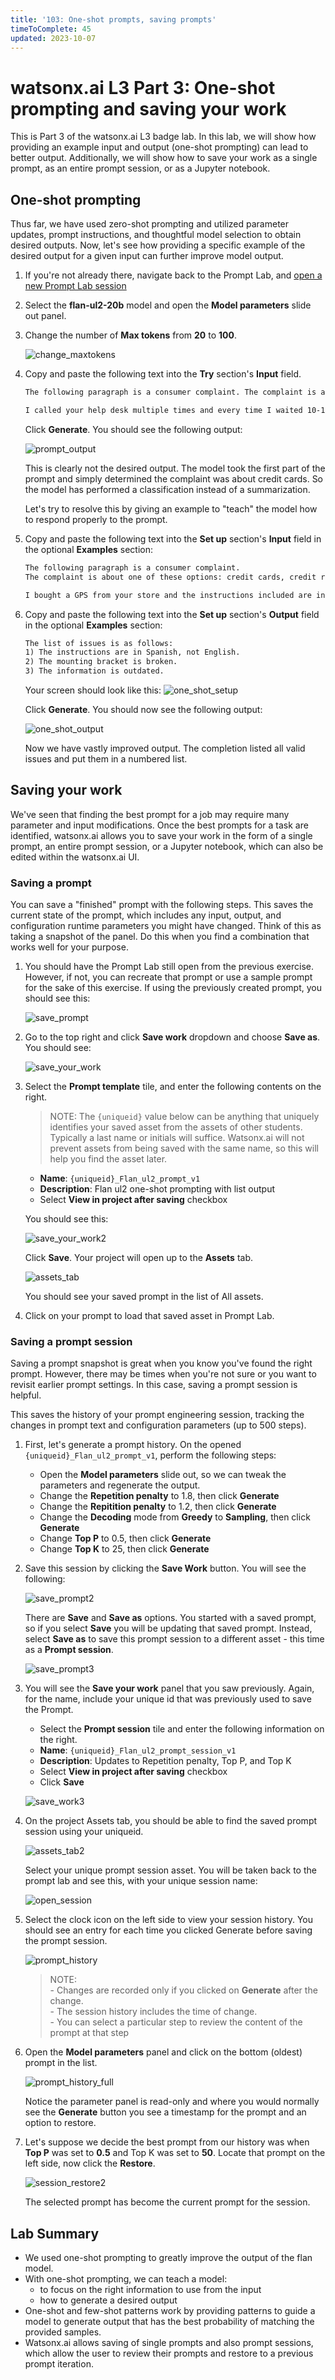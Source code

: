 ```yaml
---
title: '103: One-shot prompts, saving prompts'
timeToComplete: 45
updated: 2023-10-07
---
```


<QuizAlert text='Heads Up! Quiz material will be flagged like this!' />

# watsonx.ai L3 Part 3: One-shot prompting and saving your work

This is Part 3 of the watsonx.ai L3 badge lab. In this lab, we will show how providing an example input and output (one-shot prompting) can lead to better output. Additionally, we will show how to save your work as a single prompt, as an entire prompt session, or as a Jupyter notebook. 

## One-shot prompting

Thus far, we have used zero-shot prompting and utilized parameter updates, prompt instructions, and thoughtful model selection to obtain desired outputs. Now, let's see how providing a specific example of the desired output for a given input can further improve model output.

1. If you're not already there, navigate back to the Prompt Lab, and [open a new Prompt Lab session](/watsonx/watsonxai/100#creating-a-new-prompt-lab-session)

2. Select the **flan-ul2-20b** model and open the **Model parameters** slide out panel. 

3. Change the number of **Max tokens** from **20** to **100**. 

    ![change_maxtokens](./images/103/change-maxtokens.png)

4. Copy and paste the following text into the **Try** section's **Input** field.

    ```txt
    The following paragraph is a consumer complaint. The complaint is about one of these options: credit cards, credit reporting, mortgage and loans, retail banking, or debt collection. Read the following paragraph and list all the issues.
    
    I called your help desk multiple times and every time I waited 10-15 minutes before I gave up. This is just ridiculous. When I finally got through like after 3 days (yes, 3 days) your agent kept going over a long checklist of trivial things and asking me to verify, after I repeatedly told the agent that I am an experienced user and I know what I am doing, It was a complete waste of time.  After like an eternity of this pointless conversation, I was told that an SME will contact me. That - was 2 days ago. What is the problem with your support system? 
    ```

    Click **Generate**.  You should see the following output:

    ![prompt_output](./images/103/prompt-output.png)

    This is clearly not the desired output. The model took the first part of the prompt and simply determined the complaint was about credit cards. So the model has performed a classification instead of a summarization.

    Let's try to resolve this by giving an example to "teach" the model how to respond properly to the prompt.

5. Copy and paste the following text into the **Set up** section's **Input** field in the optional **Examples** section:

    ```txt
    The following paragraph is a consumer complaint. 
    The complaint is about one of these options: credit cards, credit reporting, mortgages and loans, retail banking, or debt collection. Read the following paragraph and list all the issues.
    
    I bought a GPS from your store and the instructions included are in Spanish, not English. I have to use Google Translate to figure it out. The mounting bracket was broken, and so I need information on how to get a replacement. Moreover, the information seems to be outdated because I cannot see the new roads put in around my house within the last 12 months. 
    ```

6. Copy and paste the following text into the **Set up** section's **Output** field in the optional **Examples** section:

    ```txt
    The list of issues is as follows:
    1) The instructions are in Spanish, not English.
    2) The mounting bracket is broken.
    3) The information is outdated.
    ```

    Your screen should look like this:
    ![one_shot_setup](./images/103/one-shot-setup.png)

    Click **Generate**. You should now see the following output:

    ![one_shot_output](./images/103/one-shot-output.png)

    Now we have vastly improved output. The completion listed all valid issues and put them in a numbered list.

    <Warning text='Do NOT close out the session or remove any information. You will need this for the next section.'/>

## Saving your work

We've seen that finding the best prompt for a job may require many parameter and input modifications. Once the best prompts for a task are identified, watsonx.ai allows you to save your work in the form of a single prompt, an entire prompt session, or a Jupyter notebook, which can also be edited within the watsonx.ai UI.

### Saving a prompt

You can save a "finished" prompt with the following steps. This saves the current state of the prompt, which includes any input, output, and configuration runtime parameters you might have changed. Think of this as taking a snapshot of the panel. Do this when you find a combination that works well for your purpose.

1. You should have the Prompt Lab still open from the previous exercise. However, if not, you can recreate that prompt or use a sample prompt for the sake of this exercise. If using the previously created prompt, you should see this:

    ![save_prompt](./images/103/save-prompt.png)

2. Go to the top right and click **Save work** dropdown and choose **Save as**. You should see:

    ![save_your_work](./images/103/save-your-work.png)

3. Select the **Prompt template** tile, and enter the following contents on the right.
    > NOTE: The `{uniqueid}` value below can be anything that uniquely identifies your saved asset from the assets of other students. Typically a last name or initials will suffice. Watsonx.ai will not prevent assets from being saved with the same name, so this will help you find the asset later. 
    - **Name**: `{uniqueid}_Flan_ul2_prompt_v1`
    - **Description**: Flan ul2 one-shot prompting with list output
    - Select **View in project after saving** checkbox

    You should see this:

    ![save_your_work2](./images/103/save-your-work2.png)

    Click **Save**. Your project will open up to the **Assets** tab.

    ![assets_tab](./images/103/assets-tab.png)

    You should see your saved prompt in the list of All assets.

4. Click on your prompt to load that saved asset in Prompt Lab. 

### Saving a prompt session

<QuizAlert text='Quiz question on saving a prompt session!' />

Saving a prompt snapshot is great when you know you've found the right prompt. However, there may be times when you're not sure or you want to revisit earlier prompt settings. In this case, saving a prompt session is helpful.

This saves the history of your prompt engineering session, tracking the changes in prompt text and configuration parameters (up to 500 steps).

1. First, let's generate a prompt history. On the opened `{uniqueid}_Flan_ul2_prompt_v1`, perform the following steps:
    - Open the **Model parameters** slide out, so we can tweak the parameters and regenerate the output.
    - Change the **Repetition penalty** to 1.8, then click **Generate**
    - Change the **Repitition penalty** to 1.2, then click **Generate**
    - Change the **Decoding** mode from **Greedy** to **Sampling**, then click **Generate**
    - Change **Top P** to 0.5, then click **Generate**
    - Change **Top K** to 25, then click **Generate**

2. Save this session by clicking the **Save Work** button.  You will see the following:

    ![save_prompt2](./images/103/save-prompt2.png)

    There are **Save** and **Save as** options. You started with a saved prompt, so if you select **Save** you will be updating that saved prompt. Instead, select **Save as** to save this prompt session to a different asset - this time as a **Prompt session**.

    ![save_prompt3](./images/103/save-prompt3.png)

3. You will see the **Save your work** panel that you saw previously. Again, for the name, include your unique id that was previously used to save the Prompt.
    - Select the **Prompt session** tile and enter the following information on the right.
    - **Name**: `{uniqueid}_Flan_ul2_prompt_session_v1`
    - **Description**: Updates to Repetition penalty, Top P, and Top K
    - Select **View in project after saving** checkbox
    - Click **Save**

    ![save_work3](./images/103/save-your-work3.png)

4. On the project Assets tab, you should be able to find the saved prompt session using your uniqueid. 

    ![assets_tab2](./images/103/assets-tab2.png)

    Select your unique prompt session asset. You will be taken back to the prompt lab and see this, with your unique session name:

    ![open_session](./images/103/open-prompt-session.png)

5. Select the clock icon on the left side to view your session history. You should see an entry for each time you clicked Generate before saving the prompt session.

    ![prompt_history](./images/103/prompt-history.png)

    > NOTE: 
        <br />- Changes are recorded only if you clicked on **Generate** after the change.
        <br />- The session history includes the time of change.
        <br />- You can select a particular step to review the content of the prompt at that step

6. Open the **Model parameters** panel and click on the bottom (oldest) prompt in the list. 

    ![prompt_history_full](./images/103/prompt-history-full.png)

    Notice the parameter panel is read-only and where you would normally see the **Generate** button you see a timestamp for the prompt and an option to restore.

7. Let's suppose we decide the best prompt from our history was when **Top P** was set to **0.5** and Top K was set to **50**. Locate that prompt on the left side, now click the **Restore**. 

    ![session_restore2](./images/103/session-restore2.png)

    The selected prompt has become the current prompt for the session.

## Lab Summary
- We used one-shot prompting to greatly improve the output of the flan model. 
- With one-shot prompting, we can teach a model:
    - to focus on the right information to use from the input
    - how to generate a desired output
- One-shot and few-shot patterns work by providing patterns to guide a model to generate output that has the best probability of matching the provided samples.
- Watsonx.ai allows saving of single prompts and also prompt sessions, which allow the user to review their prompts and restore to a previous prompt iteration. 
